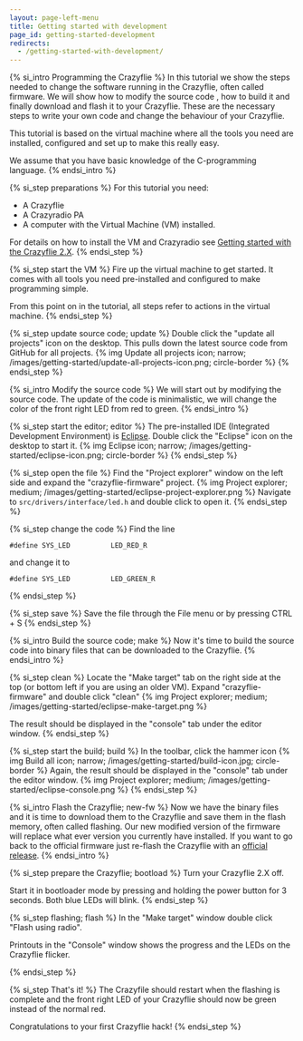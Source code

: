 ```yaml
---
layout: page-left-menu
title: Getting started with development
page_id: getting-started-development
redirects:
  - /getting-started-with-development/
---
```


{% si_intro Programming the Crazyflie %}
In this tutorial we show the steps needed to change the software running in the
Crazyflie, often called firmware. We will show how to modify the source code ,
how to build it and finally download and flash it to your Crazyflie.
These are the necessary steps to write your own code and change the behaviour
of your Crazyflie.

This tutorial is based on the virtual machine where all the tools you need are
installed, configured and set up to make this really easy.

We assume that you have basic knowledge of the C-programming language.
{% endsi_intro %}

{% si_step preparations %}
For this tutorial you need:

* A Crazyflie
* A Crazyradio PA
* A computer with the Virtual Machine (VM) installed.

For details on how to install the VM and Crazyradio see
[Getting started with the Crazyflie 2.X](/getting-started-with-the-crazyflie-2-0/#inst-comp).
{% endsi_step %}

{% si_step start the VM %}
Fire up the virtual machine to get started. It comes with all
tools you need pre-installed and configured to make programming simple.

From this point on in the tutorial, all steps refer to actions in the virtual machine.
{% endsi_step %}

{% si_step update source code; update %}
Double click the "update all projects" icon on the desktop. This pulls down the
latest source code from GitHub for all projects.
{% img Update all projects icon; narrow; /images/getting-started/update-all-projects-icon.png; circle-border %}
{% endsi_step %}


{% si_intro Modify the source code %}
We will start out by modifying the source code. The update of the code is
minimalistic, we will change the color of the front right LED from red to green.
{% endsi_intro %}

{% si_step start the editor; editor %}
The pre-installed IDE (Integrated Development Environment) is [Eclipse](https://eclipse.org/ide/).
Double click the "Eclipse" icon on the desktop to start it.
{% img Eclipse icon; narrow; /images/getting-started/eclipse-icon.png; circle-border %}
{% endsi_step %}

{% si_step open the file %}
Find the "Project explorer" window on the left side and expand the
"crazyflie-firmware" project.
{% img Project explorer; medium; /images/getting-started/eclipse-project-explorer.png %}
Navigate to `src/drivers/interface/led.h` and double click to open it.
{% endsi_step %}

{% si_step change the code %}
Find the line

```
#define SYS_LED          LED_RED_R
```

and change it to

```
#define SYS_LED          LED_GREEN_R
```

{% endsi_step %}

{% si_step save %}
Save the file through the File menu or by pressing CTRL + S
{% endsi_step %}


{% si_intro Build the source code; make %}
Now it's time to build the source code into binary files that can be
downloaded to the Crazyflie.
{% endsi_intro %}

{% si_step clean %}
Locate the "Make target" tab on the right side at the top (or bottom left if you are
using an older VM). Expand "crazyflie-firmware"
and double click "clean"
{% img Project explorer; medium; /images/getting-started/eclipse-make-target.png %}

The result should be displayed in the "console" tab under the editor window.
{% endsi_step %}

{% si_step start the build; build %}
In the toolbar, click the hammer icon
{% img Build all icon; narrow; /images/getting-started/build-icon.jpg; circle-border %}
Again, the result should be displayed in the "console" tab under the editor window.
{% img Project explorer; medium; /images/getting-started/eclipse-console.png %}
{% endsi_step %}

{% si_intro Flash the Crazyflie; new-fw %}
Now we have the binary files and it is time to download them to the Crazyflie
and save them in the flash memory, often called flashing. Our new modified
version of the firmware will replace what ever version you currently have
installed. If you want to go back to the official firmware just re-flash the
Crazyflie with an [official release](https://github.com/bitcraze/crazyflie-firmware/releases).
{% endsi_intro %}

{% si_step prepare the Crazyflie; bootload %}
Turn your Crazyflie 2.X off.

Start it in bootloader mode by pressing and holding the power button for 3
seconds. Both blue LEDs will blink.
{% endsi_step %}

{% si_step flashing; flash %}
In the "Make target" window double click "Flash using radio".

Printouts in the "Console" window shows the progress and the LEDs on the
Crazyflie flicker.

{% endsi_step %}

{% si_step That's it! %}
The Crazyfile should restart when the flashing is complete and the front right LED
of your Crazyflie should now be green instead of the normal red.

Congratulations to your first Crazyflie hack!
{% endsi_step %}
